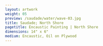 ```yaml
---
layout: artwork
weight: 05
preview: /saudade/water/wave-03.jpg
title: Saudade; North Shore
pagetitle: Encaustic Painting | North Shore
dimensions: 14" x 6"
medium: Encaustic, Oil on Plywood
---
```

